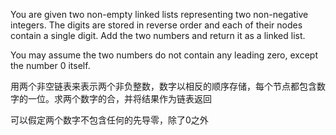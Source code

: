 You are given two non-empty linked lists representing two non-negative integers. The digits are stored in reverse order and
each of their nodes contain a single digit. Add the two numbers and return it as a linked list.

You may assume the two numbers do not contain any leading zero, except the number 0 itself.

用两个非空链表来表示两个非负整数，数字以相反的顺序存储，每个节点都包含数字的一位。求两个数字的合，并将结果作为链表返回

可以假定两个数字不包含任何的先导零，除了0之外